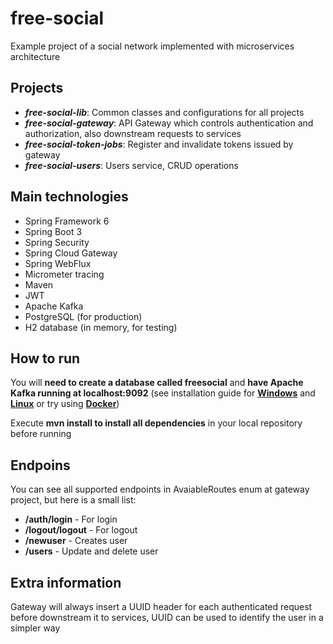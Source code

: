 # free-social

Example project of a social network implemented with microservices architecture

## Projects

* _**free-social-lib**_: Common classes and configurations for all projects
* _**free-social-gateway**_: API Gateway which controls authentication and authorization, also downstream requests to services
* _**free-social-token-jobs**_: Register and invalidate tokens issued by gateway
* _**free-social-users**_: Users service, CRUD operations

## Main technologies

* Spring Framework 6
* Spring Boot 3
* Spring Security
* Spring Cloud Gateway
* Spring WebFlux
* Micrometer tracing
* Maven
* JWT
* Apache Kafka
* PostgreSQL (for production)
* H2 database (in memory, for testing)

## How to run

You will **need to create a database called freesocial** and **have Apache Kafka running at localhost:9092** (see installation guide for **[Windows](https://www.geeksforgeeks.org/how-to-install-and-run-apache-kafka-on-windows/)** and **[Linux](https://www.geeksforgeeks.org/how-to-install-kafka-with-zookeeper-on-ubuntu/)** or try using **[Docker](https://www.conduktor.io/kafka/how-to-start-kafka-using-docker/)**)

Execute **mvn install to install all dependencies** in your local repository before running

## Endpoins

You can see all supported endpoints in AvaiableRoutes enum at gateway project, but here is a small list:

* **/auth/login** - For login
* **/logout/logout** - For logout
* **/newuser** - Creates user
* **/users** - Update and delete user

## Extra information

Gateway will always insert a UUID header for each authenticated request before downstream it to services, UUID can be used to identify the user in a simpler way
